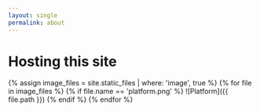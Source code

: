```yaml
---
layout: single
permalink: about
---
```

# Hosting this site
{% assign image_files = site.static_files | where: 'image', true %}
{% for file in image_files %}
  {% if file.name == 'platform.png' %}
![Platform]({{ file.path }})
  {% endif %}
{% endfor %}
